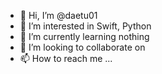 - 👋 Hi, I’m @daetu01
- 👀 I’m interested in Swift, Python
- 🌱 I’m currently learning nothing
- 💞️ I’m looking to collaborate on 
- 📫 How to reach me ...

<!---
daetu01/daetu01 is a ✨ special ✨ repository because its `README.md` (this file) appears on your GitHub profile.
You can click the Preview link to take a look at your changes.
--->

